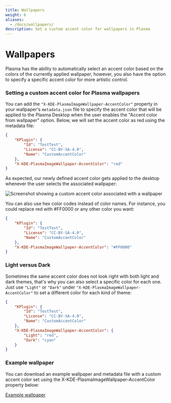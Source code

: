 ```yaml
---
title: Wallpapers
weight: 6
aliases:
  - /docs/wallpapers/
description: Set a custom accent color for wallpapers in Plasma
---
```


# Wallpapers

Plasma has the ability to automatically select an accent color based on the colors of the currently applied wallpaper, however, you also have the option to specify a specific accent color for more artistic control.

### Setting a custom accent color for Plasma wallpapers

You can add the `"X-KDE-PlasmaImageWallpaper-AccentColor"` property in your wallpaper's `metadata.json` file to specify the accent color that will be applied to the Plasma Desktop when the user enables the "Accent color from wallpaper" option. Below, we will set the accent color as red using the metadata file:

```json
{
    "KPlugin": {
        "Id": "TestTest",
        "License": "CC-BY-SA-4.0",
        "Name": "CustomAccentColor"
    },
    "X-KDE-PlasmaImageWallpaper-AccentColor": "red"
}
```

As expected, our newly defined accent color gets applied to the desktop whenever the user selects the associated wallpaper:

![Screenshot showing a custom accent color associated with a wallpaper](../../content/docs/plasma/wallpapers/custom\_wallpaper\_accent\_color.png)

You can also use hex color codes instead of color names. For instance, you could replace red with #FF0000 or any other color you want:

```json
{
    "KPlugin": {
        "Id": "TestTest",
        "License": "CC-BY-SA-4.0",
        "Name": "CustomAccentColor"
    },
    "X-KDE-PlasmaImageWallpaper-AccentColor": "#FF0000"
}
```

### Light versus Dark

Sometimes the same accent color does not look right with both light and dark themes, that's why you can also select a specific color for each one. Just use `"Light"` or `"Dark"` under `"X-KDE-PlasmaImageWallpaper-AccentColor"` to set a different color for each kind of theme:

```json
{
    "KPlugin": {
        "Id": "TestTest",
        "License": "CC-BY-SA-4.0",
        "Name": "CustomAccentColor"
    },
    "X-KDE-PlasmaImageWallpaper-AccentColor": {
        "Light": "red",
        "Dark": "cyan"
    }
}
```

### Example wallpaper

You can download an example wallpaper and metadata file with a custom accent color set using the X-KDE-PlasmaImageWallpaper-AccentColor property below:

[Example wallpaper](../../content/docs/plasma/wallpapers/Altai.tar.gz)
